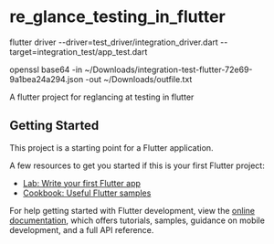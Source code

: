# re_glance_testing_in_flutter

flutter driver --driver=test_driver/integration_driver.dart --target=integration_test/app_test.dart

openssl base64 -in ~/Downloads/integration-test-flutter-72e69-9a1bea24a294.json -out ~/Downloads/outfile.txt



A flutter project for reglancing at testing in flutter

## Getting Started

This project is a starting point for a Flutter application.

A few resources to get you started if this is your first Flutter project:

- [Lab: Write your first Flutter app](https://docs.flutter.dev/get-started/codelab)
- [Cookbook: Useful Flutter samples](https://docs.flutter.dev/cookbook)

For help getting started with Flutter development, view the
[online documentation](https://docs.flutter.dev/), which offers tutorials,
samples, guidance on mobile development, and a full API reference.
